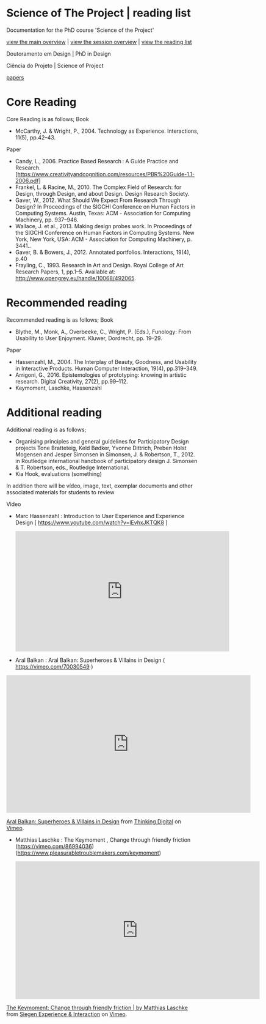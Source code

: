 
# Science of The Project | reading list
Documentation for the PhD course 'Science of the Project'

[view the main overview](README.md) | 
[view the session overview](sessions.md) | 
[view the reading list](reading.md)


Doutoramento em Design | PhD in Design

Ciência do Projeto | Science of Project

[papers](papers)

#  Core Reading
Core Reading is as follows;
Book
*  McCarthy, J. & Wright, P., 2004. Technology as Experience. Interactions, 11(5), pp.42–43.

Paper
* Candy, L., 2006. Practice Based Research : A Guide Practice and Research. 
   [https://www.creativityandcognition.com/resources/PBR%20Guide-1.1-2006.pdf]
* Frankel, L. & Racine, M., 2010. The Complex Field of Research: for Design, through Design, and about Design. Design Research Society.
* Gaver, W., 2012. What Should We Expect From Research Through Design? In Proceedings of the SIGCHI Conference on Human Factors in Computing Systems. Austin, Texas: ACM - Association for Computing Machinery, pp. 937–946.
* Wallace, J. et al., 2013. Making design probes work. In Proceedings of the SIGCHI Conference on Human Factors in Computing Systems. New York, New York, USA: ACM - Association for Computing Machinery, p. 3441..
* Gaver, B. & Bowers, J., 2012. Annotated portfolios. Interactions, 19(4), p.40
* Frayling, C., 1993. Research in Art and Design. Royal College of Art Research Papers, 1, pp.1–5. Available at: http://www.opengrey.eu/handle/10068/492065.

# Recommended reading
Recommended reading is as follows;
Book
* Blythe, M., Monk, A., Overbeeke, C., Wright, P. (Eds.), Funology: From Usability to User Enjoyment. Kluwer, Dordrecht, pp. 19–29.

Paper
* Hassenzahl, M., 2004. The Interplay of Beauty, Goodness, and Usability in Interactive Products. Human Computer Interaction, 19(4), pp.319–349.
* Arrigoni, G., 2016. Epistemologies of prototyping: knowing in artistic research. Digital Creativity, 27(2), pp.99–112.
* Keymoment, Laschke, Hassenzahl

# Additional reading
Additional reading is as follows;
* Organising principles and general guidelines for Participatory Design projects
Tone Bratteteig, Keld Bødker, Yvonne Dittrich, Preben Holst Mogensen and Jesper Simonsen in Simonsen, J. & Robertson, T., 2012. in  Routledge international handbook of participatory design J. Simonsen & T. Robertson, eds., Routledge International.
* Kia Hook, evaluations (something)


In addition there will be vídeo, image, text, exemplar documents and other associated materials for students to review

Video
* Marc Hassenzahl : Introduction to User Experience and Experience Design
    [ https://www.youtube.com/watch?v=lEvhxJKTQK8 ]
    
    <iframe width="560" height="315" src="https://www.youtube.com/embed/lEvhxJKTQK8" frameborder="0" allow="accelerometer; autoplay; encrypted-media; gyroscope; picture-in-picture" allowfullscreen></iframe>

* Aral Balkan : Aral Balkan: Superheroes & Villains in Design
    ( https://vimeo.com/70030549 )
<iframe src="https://player.vimeo.com/video/70030549?title=0&byline=0&portrait=0" width="640" height="360" frameborder="0" allow="autoplay; fullscreen" allowfullscreen></iframe>
<p><a href="https://vimeo.com/70030549">Aral Balkan: Superheroes &amp; Villains in Design</a> from <a href="https://vimeo.com/thinkingdigital">Thinking Digital</a> on <a href="https://vimeo.com">Vimeo</a>.</p>

* Matthias Laschke : The Keymoment , Change through friendly friction
    (https://vimeo.com/86994036)
    (https://www.pleasurabletroublemakers.com/keymoment)

    <iframe src="https://player.vimeo.com/video/86994036" width="640" height="360" frameborder="0" allow="autoplay; fullscreen" allowfullscreen></iframe>
<p><a href="https://vimeo.com/86994036">The Keymoment: Change through friendly friction | by Matthias Laschke</a> from <a href="https://vimeo.com/experienceinteraction">Siegen Experience &amp; Interaction</a> on <a href="https://vimeo.com">Vimeo</a>.</p>


